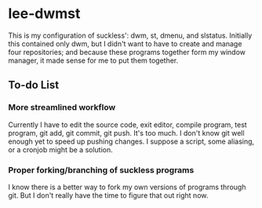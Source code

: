 # lee-dwmst
This is my configuration of suckless': dwm, st, dmenu, and slstatus. Initially this contained only dwm, but I didn't want to have to create and manage four repositories; and because these programs together form my window manager, it made sense for me to put them together.

## To-do List
### More streamlined workflow
Currently I have to edit the source code, exit editor, compile program, test program, git add, git commit, git push. It's too much. I don't know git well enough yet to speed up pushing changes. I suppose a script, some aliasing, or a cronjob might be a solution.
### Proper forking/branching of suckless programs
I know there is a better way to fork my own versions of programs through git. But I don't really have the time to figure that out right now.
